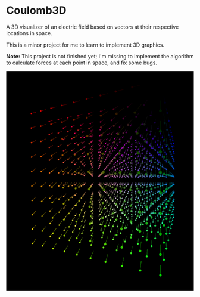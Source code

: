 # Coulomb3D
A 3D visualizer of an electric field based on vectors at their respective locations in space. 

This is a minor project for me to learn to implement 3D graphics.

<b>Note:</b> This project is not finished yet; I'm missing to implement the algorithm to calculate forces at each point in space, and fix some bugs.

![Coulomb3D](https://github.com/WebAxol/Coulomb3D/blob/main/img/image1.png)
